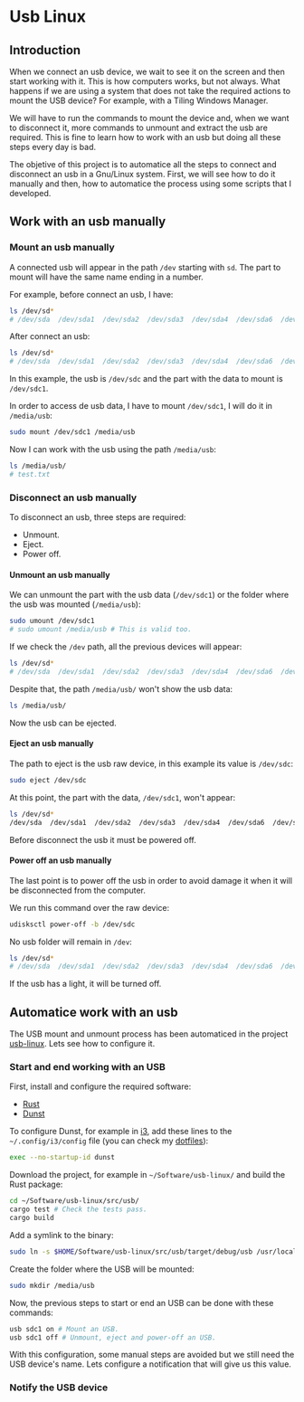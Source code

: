 # Usb Linux

## Introduction

When we connect an usb device, we wait to see it on the screen and then start working with it. This is how computers works, but not always. What happens if we are using a system that does not take the required actions to mount the USB device? For example, with a Tiling Windows Manager.

We will have to run the commands to mount the device and, when we want to disconnect it, more commands to unmount and extract the usb are required. This is fine to learn how to work with an usb but doing all these steps every day is bad.

The objetive of this project is to automatice all the steps to connect and disconnect an usb in a Gnu/Linux system. First, we will see how to do it manually and then, how to automatice the process using some scripts that I developed.

## Work with an usb manually

### Mount an usb manually

A connected usb will appear in the path `/dev` starting with `sd`. The part to mount will have the same name ending in a number.

For example, before connect an usb, I have:

```bash
ls /dev/sd*
# /dev/sda  /dev/sda1  /dev/sda2  /dev/sda3  /dev/sda4  /dev/sda6  /dev/sda8  /dev/sdb
```

After connect an usb:

```bash
ls /dev/sd*
# /dev/sda  /dev/sda1  /dev/sda2  /dev/sda3  /dev/sda4  /dev/sda6  /dev/sda8  /dev/sdb  /dev/sdc  /dev/sdc1
```

In this example, the usb is `/dev/sdc` and the part with the data to mount is `/dev/sdc1`.

In order to access de usb data, I have to mount `/dev/sdc1`, I will do it in `/media/usb`:

```bash
sudo mount /dev/sdc1 /media/usb
```

Now I can work with the usb using the path `/media/usb`:

```bash
ls /media/usb/
# test.txt
```

### Disconnect an usb manually

To disconnect an usb, three steps are required:

- Unmount.
- Eject.
- Power off.

#### Unmount an usb manually

We can unmount the part with the usb data (`/dev/sdc1`) or the folder where the usb was mounted (`/media/usb`):

```bash
sudo umount /dev/sdc1
# sudo umount /media/usb # This is valid too.
```

If we check the `/dev` path, all the previous devices will appear:

```bash
ls /dev/sd*
# /dev/sda  /dev/sda1  /dev/sda2  /dev/sda3  /dev/sda4  /dev/sda6  /dev/sda8  /dev/sdb  /dev/sdc  /dev/sdc1
```

Despite that, the path `/media/usb/` won't show the usb data:

```bash
ls /media/usb/
```

Now the usb can be ejected.

#### Eject an usb manually

The path to eject is the usb raw device, in this example its value is `/dev/sdc`:

```bash
sudo eject /dev/sdc
```

At this point, the part with the data, `/dev/sdc1`, won't appear:

```bash
ls /dev/sd*
/dev/sda  /dev/sda1  /dev/sda2  /dev/sda3  /dev/sda4  /dev/sda6  /dev/sda8  /dev/sdb  /dev/sdc
```

Before disconnect the usb it must be powered off.

#### Power off an usb manually

The last point is to power off the usb in order to avoid damage it when it will be disconnected from the computer.

We run this command over the raw device:

```bash
udisksctl power-off -b /dev/sdc
```

No usb folder will remain in `/dev`:

```bash
ls /dev/sd*
# /dev/sda  /dev/sda1  /dev/sda2  /dev/sda3  /dev/sda4  /dev/sda6  /dev/sda8  /dev/sdb
```

If the usb has a light, it will be turned off.

## Automatice work with an usb

The USB mount and unmount process has been automaticed in the project [usb-linux](https://github.com/carlosamolina/usb-linux). Lets see how to configure it.

### Start and end working with an USB

First, install and configure the required software:

- [Rust](https://www.rust-lang.org/tools/install)
- [Dunst](https://wiki.archlinux.org/title/Dunst#Installation)

To configure Dunst, for example in [i3](https://i3wm.org/), add these lines to the `~/.config/i3/config` file (you can check my [dotfiles](https://github.com/CarlosAMolina/dotfiles/blob/main/dotfiles/config/i3/config)):

```bash
exec --no-startup-id dunst
```

Download the project, for example in `~/Software/usb-linux/` and build the Rust package:

```bash
cd ~/Software/usb-linux/src/usb/
cargo test # Check the tests pass.
cargo build
```

Add a symlink to the binary:

```bash
sudo ln -s $HOME/Software/usb-linux/src/usb/target/debug/usb /usr/local/bin/usb
```

Create the folder where the USB will be mounted:

```bash
sudo mkdir /media/usb
```

Now, the previous steps to start or end an USB can be done with these commands:

```bash
usb sdc1 on # Mount an USB.
usb sdc1 off # Unmount, eject and power-off an USB.
```

With this configuration, some manual steps are avoided but we still need the USB device's name. Lets configure a notification that will give us this value.

### Notify the USB device

